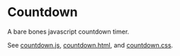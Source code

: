 # Countdown
A bare bones javascript countdown timer.

See  [countdown.js](countdown.js), [countdown.html](countdown.html), and [countdown.css](countdown.css).
